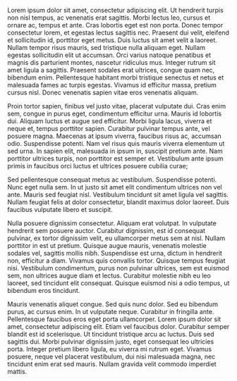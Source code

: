 Lorem ipsum dolor sit amet, consectetur adipiscing elit. Ut hendrerit turpis non nisl tempus, ac venenatis erat sagittis. Morbi lectus leo, cursus et ornare ac, tempus et ante. Cras lobortis eget est non porta. Donec tempor consectetur lorem, et egestas lectus sagittis nec. Praesent dui velit, eleifend et sollicitudin id, porttitor eget metus. Duis luctus sit amet velit a laoreet. Nullam tempor risus mauris, sed tristique nulla aliquam eget. Nullam egestas sollicitudin elit ut accumsan. Orci varius natoque penatibus et magnis dis parturient montes, nascetur ridiculus mus. Integer rutrum sit amet ligula a sagittis. Praesent sodales erat ultrices, congue quam nec, bibendum enim. Pellentesque habitant morbi tristique senectus et netus et malesuada fames ac turpis egestas. Vivamus id efficitur massa, pretium cursus nisl. Donec venenatis sapien vitae eros venenatis aliquam.

Proin tortor sapien, finibus vel justo vitae, placerat vulputate dui. Cras enim sem, congue in purus eget, condimentum efficitur urna. Mauris id lobortis dui. Aliquam luctus et augue sed efficitur. Morbi ligula lacus, viverra et neque et, tempus porttitor sapien. Curabitur pulvinar tempus ante, vel posuere magna. Maecenas at ipsum viverra, faucibus risus ac, accumsan odio. Suspendisse potenti. Nam vel risus quis mauris viverra elementum ut sed urna. In sapien elit, malesuada in ipsum in, suscipit pretium ante. Nam porttitor ultrices turpis, non porttitor est semper et. Vestibulum ante ipsum primis in faucibus orci luctus et ultrices posuere cubilia curae;

Sed pellentesque consequat metus ac vestibulum. Suspendisse potenti. Nunc eget nulla sem. In ut justo sit amet elit condimentum ultrices non vel ante. Mauris sed feugiat nisl. Vestibulum tincidunt sit amet ligula vel sagittis. Nullam feugiat felis at dolor consectetur, blandit maximus dolor laoreet. Duis faucibus vulputate libero et suscipit.

Nulla posuere dignissim consectetur. Aliquam erat volutpat. In vulputate hendrerit sem posuere auctor. Curabitur dignissim, est id consequat pulvinar, ex tortor dignissim velit, eu ullamcorper metus sem at nisl. Nullam porttitor in est ut pretium. Quisque augue mauris, venenatis molestie sodales vel, sagittis mollis nibh. Suspendisse est urna, dictum in hendrerit non, efficitur a diam. Vivamus quis convallis tortor. Quisque tempus feugiat nisi. Vestibulum condimentum, purus non pulvinar ultrices, sem est euismod sem, non ultrices augue diam et lectus. Curabitur molestie nibh eu leo laoreet, sed tincidunt elit consequat. Quisque euismod nisi a odio tempus, ut bibendum eros tincidunt.

Mauris venenatis aliquet congue. Sed quis nunc dolor. Sed eu bibendum purus, ac cursus enim. In ut vulputate neque. Curabitur in fringilla ante. Pellentesque faucibus eros eget porta ullamcorper. Lorem ipsum dolor sit amet, consectetur adipiscing elit. Etiam vel faucibus dolor. Curabitur semper blandit est id scelerisque. Ut tincidunt tristique arcu ac luctus. Duis sed sagittis dui. Morbi pulvinar dignissim justo, eget consequat leo ultricies porta. Integer pretium libero ligula, eu viverra mi rutrum eget. Vivamus posuere, neque vel placerat vestibulum, dui nisi malesuada magna, nec tincidunt enim erat sed mauris. Nullam gravida velit commodo imperdiet mattis.